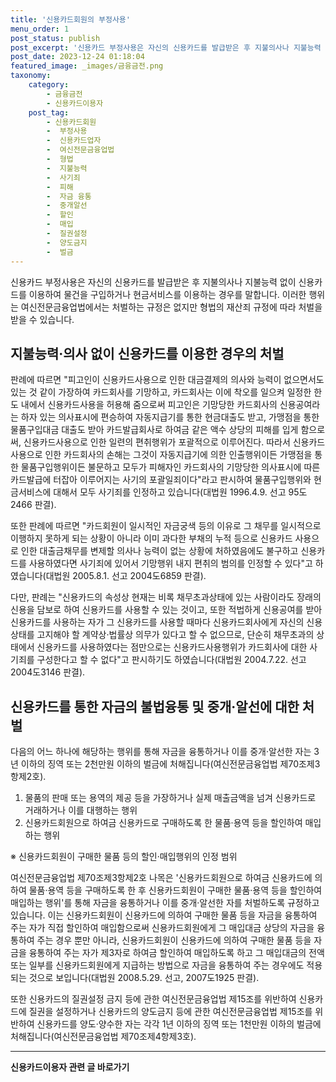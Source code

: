 ```yaml
---
title: '신용카드회원의 부정사용'
menu_order: 1
post_status: publish
post_excerpt: '신용카드 부정사용은 자신의 신용카드를 발급받은 후 지불의사나 지불능력 없이 신용카드를 이용하여 물건을 구입하거나 현금서비스를 이용하는 경우를 말합니다. 이러한 행위는 여신전문금융업법에서는 처벌하는 규정은 없지만 형법의 재산죄 규정에 따라 처벌을 받을 수 있습니다.'
post_date: 2023-12-24 01:18:04
featured_image: _images/금융금전.png
taxonomy:
    category:
        - 금융금전
        - 신용카드이용자
    post_tag:
        - 신용카드회원
        -  부정사용
        -  신용카드업자
        -  여신전문금융업법
        -  형법
        -  지불능력
        -  사기죄
        -  피해
        -  자금 융통
        -  중개알선
        -  할인
        -  매입
        -  질권설정
        -  양도금지
        -  벌금
---
```



신용카드 부정사용은 자신의 신용카드를 발급받은 후 지불의사나 지불능력 없이 신용카드를 이용하여 물건을 구입하거나 현금서비스를 이용하는 경우를 말합니다. 이러한 행위는 여신전문금융업법에서는 처벌하는 규정은 없지만 형법의 재산죄 규정에 따라 처벌을 받을 수 있습니다.

## 지불능력·의사 없이 신용카드를 이용한 경우의 처벌

판례에 따르면 "피고인이 신용카드사용으로 인한 대금결제의 의사와 능력이 없으면서도 있는 것 같이 가장하여 카드회사를 기망하고, 카드회사는 이에 착오를 일으켜 일정한 한도 내에서 신용카드사용을 허용해 줌으로써 피고인은 기망당한 카드회사의 신용공여라는 하자 있는 의사표시에 편승하여 자동지급기를 통한 현금대출도 받고, 가맹점을 통한 물품구입대금 대출도 받아 카드발급회사로 하여금 같은 액수 상당의 피해를 입게 함으로써, 신용카드사용으로 인한 일련의 편취행위가 포괄적으로 이루어진다. 따라서 신용카드사용으로 인한 카드회사의 손해는 그것이 자동지급기에 의한 인출행위이든 가맹점을 통한 물품구입행위이든 불문하고 모두가 피해자인 카드회사의 기망당한 의사표시에 따른 카드발급에 터잡아 이루어지는 사기의 포괄일죄이다"라고 판시하여 물품구입행위와 현금서비스에 대해서 모두 사기죄를 인정하고 있습니다(대법원 1996.4.9. 선고 95도2466 판결).

또한 판례에 따르면 "카드회원이 일시적인 자금궁색 등의 이유로 그 채무를 일시적으로 이행하지 못하게 되는 상황이 아니라 이미 과다한 부채의 누적 등으로 신용카드 사용으로 인한 대출금채무를 변제할 의사나 능력이 없는 상황에 처하였음에도 불구하고 신용카드를 사용하였다면 사기죄에 있어서 기망행위 내지 편취의 범의를 인정할 수 있다"고 하였습니다(대법원 2005.8.1. 선고 2004도6859 판결).

다만, 판례는 "신용카드의 속성상 현재는 비록 채무초과상태에 있는 사람이라도 장래의 신용을 담보로 하여 신용카드를 사용할 수 있는 것이고, 또한 적법하게 신용공여를 받아 신용카드를 사용하는 자가 그 신용카드를 사용할 때마다 신용카드회사에게 자신의 신용상태를 고지해야 할 계약상·법률상 의무가 있다고 할 수 없으므로, 단순히 채무초과의 상태에서 신용카드를 사용하였다는 점만으로는 신용카드사용행위가 카드회사에 대한 사기죄를 구성한다고 할 수 없다"고 판시하기도 하였습니다(대법원 2004.7.22. 선고 2004도3146 판결).

## 신용카드를 통한 자금의 불법융통 및 중개·알선에 대한 처벌

다음의 어느 하나에 해당하는 행위를 통해 자금을 융통하거나 이를 중개·알선한 자는 3년 이하의 징역 또는 2천만원 이하의 벌금에 처해집니다(여신전문금융업법 제70조제3항제2호).

1. 물품의 판매 또는 용역의 제공 등을 가장하거나 실제 매출금액을 넘겨 신용카드로 거래하거나 이를 대행하는 행위
2. 신용카드회원으로 하여금 신용카드로 구매하도록 한 물품·용역 등을 할인하여 매입하는 행위

※ 신용카드회원이 구매한 물품 등의 할인·매입행위의 인정 범위

여신전문금융업법 제70조제3항제2호 나목은 '신용카드회원으로 하여금 신용카드에 의하여 물품·용역 등을 구매하도록 한 후 신용카드회원이 구매한 물품·용역 등을 할인하여 매입하는 행위'를 통해 자금을 융통하거나 이를 중개·알선한 자를 처벌하도록 규정하고 있습니다. 이는 신용카드회원이 신용카드에 의하여 구매한 물품 등을 자금을 융통하여 주는 자가 직접 할인하여 매입함으로써 신용카드회원에게 그 매입대금 상당의 자금을 융통하여 주는 경우 뿐만 아니라, 신용카드회원이 신용카드에 의하여 구매한 물품 등을 자금을 융통하여 주는 자가 제3자로 하여금 할인하여 매입하도록 하고 그 매입대금의 전액 또는 일부를 신용카드회원에게 지급하는 방법으로 자금을 융통하여 주는 경우에도 적용되는 것으로 보입니다(대법원 2008.5.29. 선고, 2007도1925 판결).

또한 신용카드의 질권설정 금지 등에 관한 여신전문금융업법 제15조를 위반하여 신용카드에 질권을 설정하거나 신용카드의 양도금지 등에 관한 여신전문금융업법 제15조를 위반하여 신용카드를 양도·양수한 자는 각각 1년 이하의 징역 또는 1천만원 이하의 벌금에 처해집니다(여신전문금융업법 제70조제4항제3호).


<!-- wp:separator -->
<hr class="wp-block-separator has-alpha-channel-opacity"/>
<!-- /wp:separator -->

<!-- wp:group {"backgroundColor":"base","layout":{"type":"constrained"}} -->
<div class="wp-block-group has-base-background-color has-background"><!-- wp:paragraph {"align":"center","fontSize":"medium"} -->
<p class="has-text-align-center has-large-font-size"><strong>신용카드이용자 관련 글 바로가기</strong></p>
<!-- /wp:paragraph -->


<!-- wp:latest-posts
{"categories":[{"id":15350,"count":19,"description":"","link":"https://uknowlaw.com/category/%ec%8b%a0%ec%9a%a9%ec%b9%b4%eb%93%9c%ec%9d%b4%ec%9a%a9%ec%9e%90/","name":"신용카드이용자","slug":"신용카드이용자","taxonomy":"category","parent":0,"meta":[],"_links":{"self":[{"href":"https://uknowlaw.com/wp-json/wp/v2/categories/15350"}],"collection":[{"href":"https://uknowlaw.com/wp-json/wp/v2/categories"}],"about":[{"href":"https://uknowlaw.com/wp-json/wp/v2/taxonomies/category"}],"wp:post_type":[{"href":"https://uknowlaw.com/wp-json/wp/v2/posts?categories=15350"}],"curies":[{"name":"wp","href":"https://api.w.org/{rel}","templated":true}]}}],"postsToShow":100,"excerptLength":28,"postLayout":"grid","columns":2,"featuredImageAlign":"left","featuredImageSizeSlug":"large","fontSize":"small"} /--></div>
<!-- /wp:group -->